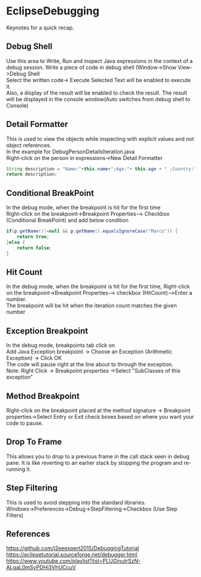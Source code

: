 # EclipseDebugging
Keynotes for a quick recap.

## Debug Shell
Use this area to Write, Run and inspect Java expressions in the context of a debug session.
Write a piece of code in debug shell (Window->Show View->Debug Shell   
Select the written code-> Execute Selected Text will be enabled to execute it.  
Also, a display of the result will be enabled to check the result.  The result will be displayed in the console window(Auto switches from debug shell to Console) 
## Detail Formatter
This is used to view the objects while inspecting with explicit values and not object references.  
In the example for DebugPersonDetailsIteration.java  
Right-click on the person in expressions->New Detail Formatter  
```java
String description = "Name:"+this.name+";Age:"+ this.age + " ;Country:" + this.country;
return description;
```

## Conditional BreakPoint
In the debug mode, when the breakpoint is hit for the first time  
Right-click on the breakpoint->Breakpoint Properties--> Checkbox (Conditional BreakPoint) and add below condition
```java
if(p.getName()!=null && p.getName().equalsIgnoreCase("Marco")) {
	return true;
}else {
	return false;
}
```
## Hit Count
In the debug mode, when the breakpoint is hit for the first time, Right-click on the breakpoint->Breakpoint Properties--> checkbox (HitCount)-->Enter a number.  
The breakpoint will be hit when the iteration count matches the given number

## Exception Breakpoint
In the debug mode, breakpoints tab click on   
Add Java Exception breakpoint -> Choose an Exception (Arithmetic Exception) -> Click OK  
The code will pause right at the line about to through the exception.  
Note: Right Click -> Breakpoint properties ->Select "SubClasses of this exception"

## Method Breakpoint
Right-click on the breakpoint placed at the method signature -> Breakpoint properties->Select Entry or Exit check boxes based on where you want your code to pause.

## Drop To Frame
This allows you to drop to a previous frame in the call stack seen in debug pane. It is like reverting to an earlier stack by stopping the program and re-running it.

## Step Filtering
This is used to avoid stepping into the standard libraries.  
Windows->Preferences->Debug->StepFiltering->Checkbox (Use Step Filters)
## References
https://github.com/j2eeexpert2015/DebuggingTutorial
https://eclipsetutorial.sourceforge.net/debugger.html
https://www.youtube.com/playlist?list=PLUGinutrSzN-ALgaL0mSyPDHi3VhUCcuV
